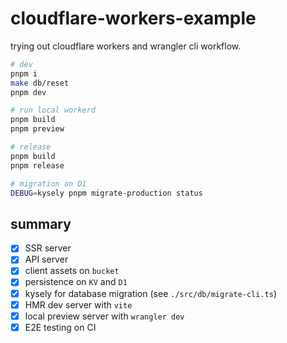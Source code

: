 # cloudflare-workers-example

trying out cloudflare workers and wrangler cli workflow.

```sh
# dev
pnpm i
make db/reset
pnpm dev

# run local workerd
pnpm build
pnpm preview

# release
pnpm build
pnpm release

# migration on D1
DEBUG=kysely pnpm migrate-production status
```

## summary

- [x] SSR server
- [x] API server
- [x] client assets on `bucket`
- [x] persistence on `KV` and `D1`
- [x] kysely for database migration (see `./src/db/migrate-cli.ts`)
- [x] HMR dev server with `vite`
- [x] local preview server with `wrangler dev`
- [x] E2E testing on CI
